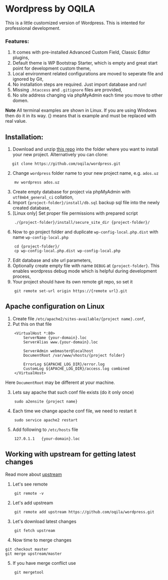 # Wordpress by OQILA

This is a little customized version of Wordpress. This is intented for professional development.

### Features:

1. It comes with pre-installed Advanced Custom Field, Classic Editor plugins,
1. Default theme is WP Bootstrap Starter, which is empty and great start point for development custom theme,
1. Local environment related configurations are moved to seperate file and ignored by Git,
1. No installation steps are required. Just import database and run!
1. Missing `.htaccess` and `.gitignore` files are provided,
1. No site address changing via phpMyAdmin each time you move to other domen.

**Note** All terminal examples are shown in Linux. If you are using Windows then do it in its way. {} means that is example and must be replaced with real value.

## Installation:

1. Download and unzip [this repo](https://github.com/oqila/wordpress/archive/master.zip) into the folder where you want to install your new project. Alternatively you can clone:
```
   git clone https://github.com/oqila/wordpress.git
```
2. Change `wordpress` folder name to your new project name, e.g. `ados.uz`
```
    mv wordpress ados.uz
```
3. Create empty database for project via phpMyAdmin with `utf8mb4_general_ci` collation,
4. Import `{project-folder}/install/db.sql` backup sql file into the newly created database,
5. [Linux only] Set proper file permissions with prepared script
```
    ./{project-folder}/install/secure_site_dir {project-folder}/
```
6. Now to go project folder and duplicate `wp-config-local.php.dist` with name `wp-config-local.php`
```
    cd {project-folder}/
    cp wp-config-local.php.dist wp-config-local.php
```
7. Edit database and site url parameters,
8. Optionally create empty file with name `DEBUG` at `{project-folder}`. This enables wordpress debug mode which is helpful during development process,
9. Your project should have its own remote git repo, so set it
```
    git remote set-url origin https://{remote url}.git
```

## Apache configuration on Linux

1. Create file `/etc/apache2/sites-available/{project name}.conf`,
2. Put this on that file
```
    <VirtualHost *:80>
        ServerName {your-domain}.loc
        ServerAlias www.{your-domain}.loc

        ServerAdmin webmaster@localhost
        DocumentRoot /var/www/vhosts/{project folder}

        ErrorLog ${APACHE_LOG_DIR}/error.log
        CustomLog ${APACHE_LOG_DIR}/access.log combined
    </VirtualHost>
```
Here `DocumentRoot` may be different at your machine.

3. Lets say apache that such conf file exists (do it only once)
```
    sudo a2ensite {project name}
```
4. Each time we change apache conf file, we need to restart it
```
    sudo service apache2 restart
```
5. Add following to `/etc/hosts` file
```
    127.0.1.1   {your-domain}.loc
```

## Working with upstream for getting latest changes

Read more about [upstream](https://www.atlassian.com/git/tutorials/git-forks-and-upstreams)

1. Let's see remote
```
    git remote -v
```
2. Let's add upstream
```
    git remote add upstream https://github.com/oqila/wordpress.git
```
3. Let's download latest changes
```
    git fetch upstream
```
4. Now time to merge changes
```
git checkout master
git merge upstream/master
```
5. If you have merge conflict use
```
    git mergetool
````